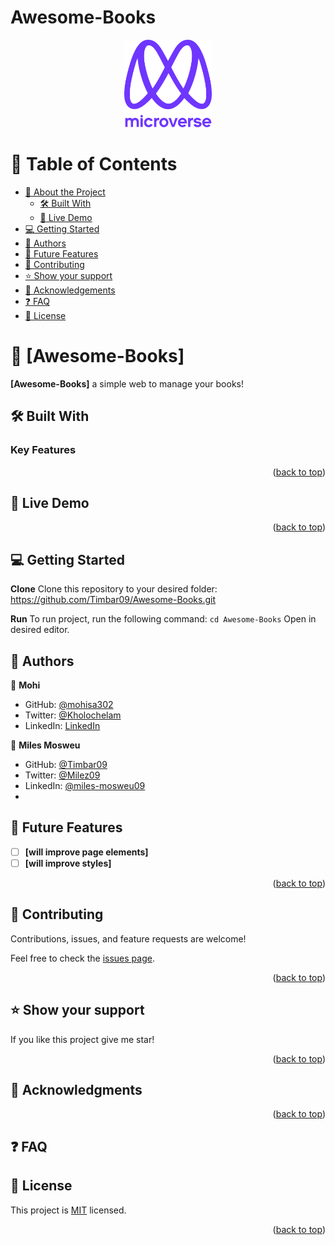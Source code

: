 # Awesome-Books

<a name="readme-top"></a>
<div align="center">

  <img src="https://github.com/mohisa302/ReadMe/blob/master/murple_logo.png" alt="logo" width="140"  height="auto" />
  <br/>

</div>

# 📗 Table of Contents

- [📖 About the Project](#about-project)
  - [🛠 Built With](#built-with)
  - [🚀 Live Demo](#live-demo)
- [💻 Getting Started](#getting-started)
- [👥 Authors](#authors)
- [🔭 Future Features](#future-features)
- [🤝 Contributing](#contributing)
- [⭐️ Show your support](#support)
- [🙏 Acknowledgements](#acknowledgements)
- [❓ FAQ](#faq)
- [📝 License](#license)

# 📖 [Awesome-Books] <a name="about-project"></a>
**[Awesome-Books]** a simple web to manage your books!


## 🛠 Built With <a name="built-with"></a>
### Key Features <a name="key-features"></a>

<p align="right">(<a href="#readme-top">back to top</a>)</p>

## 🚀 Live Demo <a name="live-demo"></a>

<p align="right">(<a href="#readme-top">back to top</a>)</p>



## 💻 Getting Started <a name="getting-started"></a>
**Clone**
Clone this repository to your desired folder:
https://github.com/Timbar09/Awesome-Books.git

**Run**
To run project, run the following command:
`cd Awesome-Books`
Open in desired editor.



## 👥 Authors <a name="authors"></a>

👤 **Mohi**

- GitHub: [@mohisa302](https://github.com/mohisa302)
- Twitter: [@Kholochelam](https://twitter.com/Kholochelam)
- LinkedIn: [LinkedIn](https://linkedin.com/in/mohadese-sadeghi-692551199/)

👤 **Miles Mosweu**

- GitHub: [@Timbar09](https://github.com/Timbar09)
- Twitter: [@Milez09](https://twitter.com/DhirajS89134)
- LinkedIn: [@miles-mosweu09](https://www.linkedin.com/in/miles-mosweu09)
- 
## 🔭 Future Features <a name="future-features"></a>

- [ ] **[will improve page elements]**
- [ ] **[will improve styles]**

<p align="right">(<a href="#readme-top">back to top</a>)</p>


## 🤝 Contributing <a name="contributing"></a>

Contributions, issues, and feature requests are welcome!

Feel free to check the [issues page](../../issues/).

<p align="right">(<a href="#readme-top">back to top</a>)</p>

## ⭐️ Show your support <a name="support"></a>

If you like this project give me star!

<p align="right">(<a href="#readme-top">back to top</a>)</p>

## 🙏 Acknowledgments <a name="acknowledgements"></a>



<p align="right">(<a href="#readme-top">back to top</a>)</p>

## ❓ FAQ <a name="faq"></a>

## 📝 License <a name="license"></a>

This project is [MIT](./LICENSE.md) licensed.

<p align="right">(<a href="#readme-top">back to top</a>)</p>
